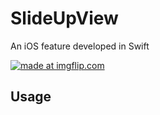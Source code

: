 # SlideUpView
An iOS feature developed in Swift


<a href="https://imgflip.com/gif/39jtbl"><img src="https://i.imgflip.com/39jtbl.gif" title="made at imgflip.com"/></a>




## Usage

